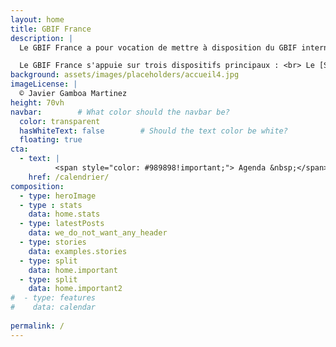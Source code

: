 ```yaml
---
layout: home
title: GBIF France
description: |
  Le GBIF France a pour vocation de mettre à disposition du GBIF international toutes les données de biodiversité collectées par les acteurs français, sur ou en dehors du territoire national.

  Le GBIF France s'appuie sur trois dispositifs principaux : <br> Le [SINP](https://inpn.mnhn.fr/informations/sinp/presentation){:target="_blank"}, [Récolnat](https://recolnat.fr/fr){:target="_blank"} et le [PNDB](https://www.pndb.fr/fr/){:target="_blank"}
background: assets/images/placeholders/accueil4.jpg
imageLicense: |
  © Javier Gamboa Martinez
height: 70vh
navbar:        # What color should the navbar be?
  color: transparent
  hasWhiteText: false        # Should the text color be white?
  floating: true
cta:
  - text: |
          <span style="color: #989898!important;"> Agenda &nbsp;</span><img src="assets/images/icons/calendrier2.png" alt="calendrier" style="height: 40px;"/>
    href: /calendrier/
composition:
  - type: heroImage
  - type : stats
    data: home.stats
  - type: latestPosts
    data: we_do_not_want_any_header
  - type: stories
    data: examples.stories
  - type: split
    data: home.important
  - type: split
    data: home.important2
#  - type: features
#    data: calendar
  
permalink: /
---
```

